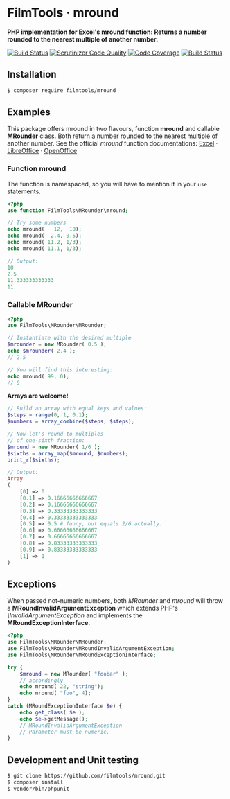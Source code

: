 # FilmTools · mround

**PHP implementation for Excel's mround function: Returns a number rounded to the nearest multiple of another number.**

[![Build Status](https://travis-ci.org/filmtools/mround.svg?branch=master)](https://travis-ci.org/filmtools/mround)
[![Scrutinizer Code Quality](https://scrutinizer-ci.com/g/filmtools/mround/badges/quality-score.png?b=master)](https://scrutinizer-ci.com/g/filmtools/mround/?branch=master)
[![Code Coverage](https://scrutinizer-ci.com/g/filmtools/mround/badges/coverage.png?b=master)](https://scrutinizer-ci.com/g/filmtools/mround/?branch=master)
[![Build Status](https://scrutinizer-ci.com/g/filmtools/mround/badges/build.png?b=master)](https://scrutinizer-ci.com/g/filmtools/mround/build-status/master)


## Installation

```bash
$ composer require filmtools/mround
```

## Examples

This package offers mround in two flavours, function **mround** and callable **MRounder** class. Both return a number rounded to the nearest multiple of another number. See the official *mround* function documentations: [Excel](https://support.office.com/en-us/article/mround-function-c299c3b0-15a5-426d-aa4b-d2d5b3baf427) · [LibreOffice](https://help.libreoffice.org/Calc/Mathematical_Functions#MROUND) · [OpenOffice](https://wiki.openoffice.org/wiki/Documentation/How_Tos/Calc:_MROUND_function)

### Function mround

The function is namespaced, so you will have to mention it in your `use` statements.

```php
<?php
use function FilmTools\MRounder\mround;

// Try some numbers
echo mround(   12,  10);
echo mround(  2.4, 0.5);
echo mround( 11.2, 1/3);
echo mround( 11.1, 1/3);

// Output:
10
2.5
11.333333333333
11
```

### Callable MRounder

```php
<?php
use FilmTools\MRounder\MRounder;

// Instantiate with the desired multiple
$mrounder = new MRounder( 0.5 );
echo $mrounder( 2.4 );
// 2.5

// You will find this interesting:
echo mround( 99, 0);    
// 0    
```

**Arrays are welcome!**

```php
// Build an array with equal keys and values:
$steps = range(0, 1, 0.1);
$numbers = array_combine($steps, $steps);

// Now let's round to multiples
// of one-sixth fraction:
$mround = new MRounder( 1/6 );
$sixths = array_map($mround, $numbers);
print_r($sixths);

// Output:
Array
(
    [0] => 0
    [0.1] => 0.16666666666667
    [0.2] => 0.16666666666667
    [0.3] => 0.33333333333333
    [0.4] => 0.33333333333333
    [0.5] => 0.5 # funny, but equals 2/6 actually.
    [0.6] => 0.66666666666667
    [0.7] => 0.66666666666667
    [0.8] => 0.83333333333333
    [0.9] => 0.83333333333333
    [1] => 1
)
```



## Exceptions

When passed not-numeric numbers, both *MRounder* and *mround* will throw a **MRoundInvalidArgumentException** which extends PHP's *\InvalidArgumentException* and implements the **MRoundExceptionInterface.**

```php
<?php
use FilmTools\MRounder\MRounder;
use FilmTools\MRounder\MRoundInvalidArgumentException;
use FilmTools\MRounder\MRoundExceptionInterface;

try {
  	$mround = new MRounder( "foobar" );  
    // accordingly
    echo mround( 22, "string");
    echo mround( "foo", 4);        
}
catch (MRoundExceptionInterface $e) {
    echo get_class( $e );
	echo $e->getMessage();
    // MRoundInvalidArgumentException
    // Parameter must be numeric.
}
```



## Development and Unit testing

```bash
$ git clone https://github.com/filmtools/mround.git
$ composer install
$ vendor/bin/phpunit
```

